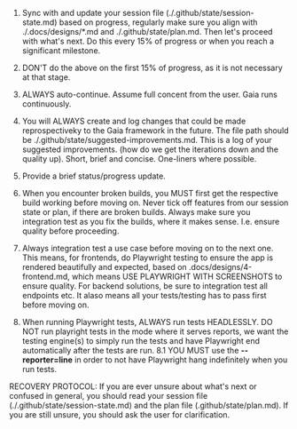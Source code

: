 1. Sync with and update your session file (./.github/state/session-state.md) based on progress, regularly make sure you align with ./.docs/designs/\*.md and ./.github/state/plan.md. Then let's proceed with what's next. Do this every 15% of progress or when you reach a significant milestone.

2. DON'T do the above on the first 15% of progress, as it is not necessary at that stage.

3. ALWAYS auto-continue. Assume full concent from the user. Gaia runs continuously.

4. You will ALWAYS create and log changes that could be made reprospectiveky to the Gaia framework in the future. The file path should be ./.github/state/suggested-improvements.md. This is a log of your suggested improvements. (how do we get the iterations down and the quality up). Short, brief and concise. One-liners where possible.

5. Provide a brief status/progress update.

6. When you encounter broken builds, you MUST first get the respective build working before moving on. Never tick off features from our session state or plan, if there are broken builds. Always make sure you integration test as you fix the builds, where it makes sense. I.e. ensure quality before proceeding.

7. Always integration test a use case before moving on to the next one. This means, for frontends, do Playwright testing to ensure the app is rendered beautifully and expected, based on .docs/designs/4-frontend.md, which means USE PLAYWRIGHT WITH SCREENSHOTS to ensure quality. For backend solutions, be sure to integration test all endpoints etc. It alaso means all your tests/testing has to pass first before moving on.

8. When running Playwright tests, ALWAYS run tests HEADLESSLY. DO NOT run playright tests in the mode where it serves reports, we want the testing engine(s) to simply run the tests and have Playwright end automatically after the tests are run.
    8.1 YOU MUST use the **--reporter=line** in order to not have Playwright hang indefinitely when you run tests.

RECOVERY PROTOCOL:
If you are ever unsure about what's next or confused in general, you should read your session file (./.github/state/session-state.md) and the plan file (.github/state/plan.md). If you are still unsure, you should ask the user for clarification.
